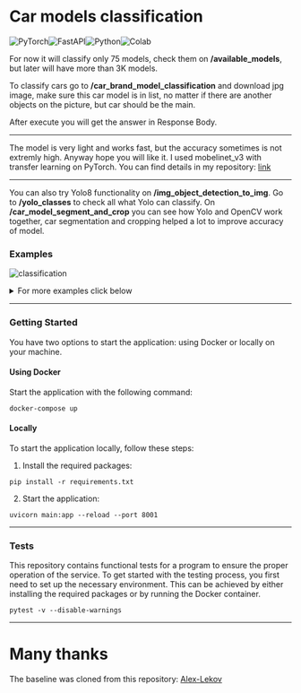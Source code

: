 # Car models classification

![PyTorch](https://img.shields.io/badge/PyTorch-EE4C2C?style=for-the-badge&logo=pytorch&logoColor=white)![FastAPI](https://img.shields.io/badge/FastAPI-005571?style=for-the-badge&logo=fastapi)![Python](https://img.shields.io/badge/python-3670A0?style=for-the-badge&logo=python&logoColor=ffdd54)![Colab](https://img.shields.io/badge/google_colaboratory-F9AB00?style=for-the-badge&logo=google-colab&logoColor=white)

For now it will classify only 75 models, check them on **/available_models**, but later will have more than 3K models.

To classify cars go to **/car_brand_model_classification** and download jpg image, make sure this car model is in list, no matter if there are another objects on the picture, but car should be the main.

After execute you will get the answer in Response Body. 

---

The model is very light and works fast, but the accuracy sometimes is not extremly high. Anyway hope you will like it.
I used mobelinet_v3 with transfer learning on PyTorch.
You can find details in my repository: [link](https://github.com/JuliaBars/cars_model_classification)

---

You can also try Yolo8 functionality on **/img_object_detection_to_img**.
Go to **/yolo_classes** to check all what Yolo can classify.
On **/car_model_segment_and_crop** you can see how Yolo and OpenCV work together, car segmentation and cropping helped a lot to improve accuracy of model.

### Examples
![classification](https://github.com/JuliaBars/JuliaBars/assets/107411145/d3b6e28b-13d1-464c-b5d2-56cec46aaf8e)
<details>
<summary>For more examples click below</summary>
  
![segment and crop](https://github.com/JuliaBars/JuliaBars/assets/107411145/767247d2-de11-47b4-98bb-ba07443d896b)
  
![detection](https://github.com/JuliaBars/JuliaBars/assets/107411145/be2d4d31-2e8d-4ba9-a16d-1200344bd7a4)

![2023-07-16_22-33-30](https://github.com/JuliaBars/FastAPI_app_for_car_classification_ML/assets/107411145/a08026d4-5f85-4efa-896a-bd398395c486)
</details>


---
### Getting Started

You have two options to start the application: using Docker or locally on your machine.

#### Using Docker
Start the application with the following command:
```
docker-compose up
```

#### Locally
To start the application locally, follow these steps:

1. Install the required packages:

```
pip install -r requirements.txt
```
2. Start the application:
```
uvicorn main:app --reload --port 8001
``` 

---
### Tests
This repository contains functional tests for a program to ensure the proper operation of the service.
To get started with the testing process, you first need to set up the necessary environment. 
This can be achieved by either installing the required packages or by running the Docker container.
```
pytest -v --disable-warnings
```
---

# Many thanks

The baseline was cloned from this repository: [Alex-Lekov](https://github.com/Alex-Lekov/yolov8-fastapi/blob/main/README.md)
